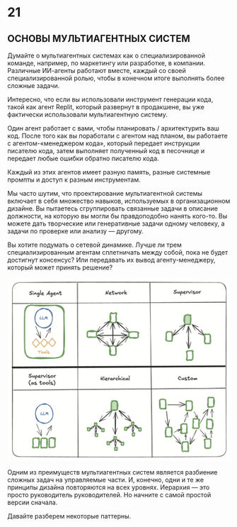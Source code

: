 # 21
## ОСНОВЫ МУЛЬТИАГЕНТНЫХ СИСТЕМ

Думайте о мультиагентных системах как о специализированной команде, например, по маркетингу или разработке, в компании. Различные ИИ-агенты работают вместе, каждый со своей специализированной ролью, чтобы в конечном итоге выполнять более сложные задачи.

Интересно, что если вы использовали инструмент генерации кода, такой как агент Replit, который развернут в продакшене, вы уже фактически использовали мультиагентную систему.

Один агент работает с вами, чтобы планировать / архитектурить ваш код. После того как вы поработали с агентом над планом, вы работаете с агентом-«менеджером кода», который передает инструкции писателю кода, затем выполняет полученный код в песочнице и передает любые ошибки обратно писателю кода.

Каждый из этих агентов имеет разную память, разные системные промпты и доступ к разным инструментам.

Мы часто шутим, что проектирование мультиагентной системы включает в себя множество навыков, используемых в организационном дизайне. Вы пытаетесь сгруппировать связанные задачи в описание должности, на которую вы могли бы правдоподобно нанять кого-то. Вы можете дать творческие или генеративные задачи одному человеку, а задачи по проверке или анализу — другому.

Вы хотите подумать о сетевой динамике. Лучше ли трем специализированным агентам сплетничать между собой, пока не будет достигнут консенсус? Или передавать их вывод агенту-менеджеру, который может принять решение?

![Типы агентов](./images/agents.png)

Одним из преимуществ мультиагентных систем является разбиение сложных задач на управляемые части. И, конечно, одни и те же принципы дизайна повторяются на всех уровнях. Иерархия — это просто руководитель руководителей. Но начните с самой простой версии сначала.

Давайте разберем некоторые паттерны.